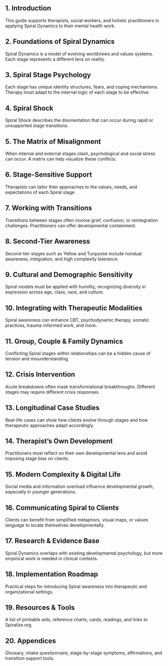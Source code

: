 ## 1. Introduction
This guide supports therapists, social workers, and holistic practitioners in applying Spiral Dynamics to their mental health work.

## 2. Foundations of Spiral Dynamics
Spiral Dynamics is a model of evolving worldviews and values systems. Each stage represents a different lens on reality.

## 3. Spiral Stage Psychology
Each stage has unique identity structures, fears, and coping mechanisms. Therapy must adapt to the internal logic of each stage to be effective.

## 4. Spiral Shock
Spiral Shock describes the disorientation that can occur during rapid or unsupported stage transitions.

## 5. The Matrix of Misalignment
When internal and external stages clash, psychological and social stress can occur. A matrix can help visualize these conflicts.

## 6. Stage-Sensitive Support
Therapists can tailor their approaches to the values, needs, and expectations of each Spiral stage.

## 7. Working with Transitions
Transitions between stages often involve grief, confusion, or reintegration challenges. Practitioners can offer developmental containment.

## 8. Second-Tier Awareness
Second-tier stages such as Yellow and Turquoise include nondual awareness, integration, and high complexity tolerance.

## 9. Cultural and Demographic Sensitivity
Spiral models must be applied with humility, recognizing diversity in expression across age, class, race, and culture.

## 10. Integrating with Therapeutic Modalities
Spiral awareness can enhance CBT, psychodynamic therapy, somatic practices, trauma-informed work, and more.

## 11. Group, Couple & Family Dynamics
Conflicting Spiral stages within relationships can be a hidden cause of tension and misunderstanding.

## 12. Crisis Intervention
Acute breakdowns often mask transformational breakthroughs. Different stages may require different crisis responses.

## 13. Longitudinal Case Studies
Real-life cases can show how clients evolve through stages and how therapeutic approaches adapt accordingly.

## 14. Therapist’s Own Development
Practitioners must reflect on their own developmental lens and avoid imposing stage bias on clients.

## 15. Modern Complexity & Digital Life
Social media and information overload influence developmental growth, especially in younger generations.

## 16. Communicating Spiral to Clients
Clients can benefit from simplified metaphors, visual maps, or values language to locate themselves developmentally.

## 17. Research & Evidence Base
Spiral Dynamics overlaps with existing developmental psychology, but more empirical work is needed in clinical contexts.

## 18. Implementation Roadmap
Practical steps for introducing Spiral awareness into therapeutic and organizational settings.

## 19. Resources & Tools
A list of printable aids, reference charts, cards, readings, and links to Spiralize.org.

## 20. Appendices
Glossary, intake questionnaire, stage-by-stage symptoms, affirmations, and transition support tools.

